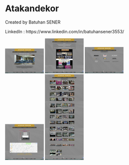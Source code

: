 # Atakandekor
<p>Created by Batuhan SENER </p>
<p>LinkedIn : https://www.linkedin.com/in/batuhansener3553/</p>
<div >
<img src="https://github.com/canonka/Atakan-Dekor/blob/master/img/Anasayfa.jpg" width="25%">
<img src="https://github.com/canonka/Atakan-Dekor/blob/master/img/Hakkimizda.jpg" width="25%">
<img src="https://github.com/canonka/Atakan-Dekor/blob/master/img/Referanslarimiz.jpg" width="25%">
 <img src="https://github.com/canonka/Atakan-Dekor/blob/master/img/iletisim.jpg" width="25%">
<img src="https://github.com/canonka/Atakan-Dekor/blob/master/img/Vitrindekorasyon.jpg" width="25%">
 </div>
